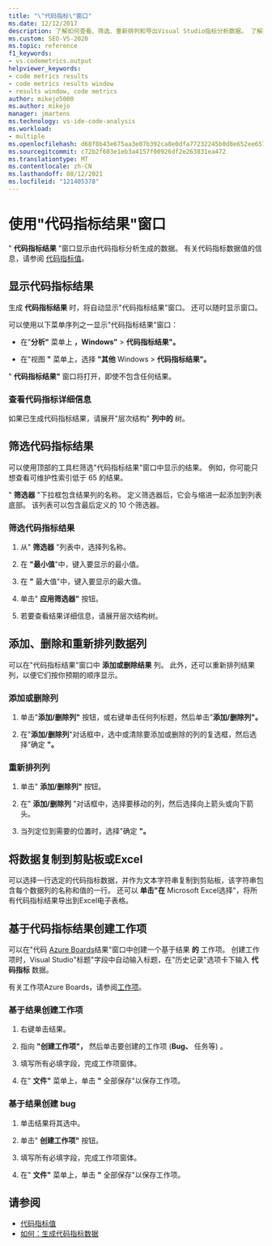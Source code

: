 ```yaml
---
title: "\"代码指标\"窗口"
ms.date: 12/12/2017
description: 了解如何查看、筛选、重新排列和导出Visual Studio指标分析数据。 了解如何基于代码指标结果创建工作项。
ms.custom: SEO-VS-2020
ms.topic: reference
f1_keywords:
- vs.codemetrics.output
helpviewer_keywords:
- code metrics results
- code metrics results window
- results window, code metrics
author: mikejo5000
ms.author: mikejo
manager: jmartens
ms.technology: vs-ide-code-analysis
ms.workload:
- multiple
ms.openlocfilehash: d68f8b43e675aa3e07b392ca8e0dfa77232245b0d8e652ee6570cd3869350e5c
ms.sourcegitcommit: c72b2f603e1eb3a4157f00926df2e263831ea472
ms.translationtype: MT
ms.contentlocale: zh-CN
ms.lasthandoff: 08/12/2021
ms.locfileid: "121405378"
---
```

# <a name="use-the-code-metrics-results-window"></a>使用"代码指标结果"窗口

" **代码指标结果** "窗口显示由代码指标分析生成的数据。 有关代码指标数据值的信息，请参阅 [代码指标值](../code-quality/code-metrics-values.md)。

## <a name="display-code-metrics-results"></a>显示代码指标结果

生成 **代码指标结果** 时，将自动显示"代码指标结果"窗口。 还可以随时显示窗口。

可以使用以下菜单序列之一显示"代码指标结果"窗口：

- 在"**分析"** 菜单上 **，Windows"**  >  **代码指标结果"。**

- 在"视图 **"** 菜单上，选择 **"其他** Windows  >  **代码指标结果"。**

" **代码指标结果"** 窗口将打开，即使不包含任何结果。

### <a name="to-view-code-metrics-details"></a>查看代码指标详细信息

如果已生成代码指标结果，请展开"层次结构" **列中的** 树。

## <a name="filter-code-metrics-results"></a>筛选代码指标结果

可以使用顶部的工具栏筛选"代码指标结果"窗口中显示的结果。 例如，你可能只想查看可维护性索引低于 65 的结果。

" **筛选器** "下拉框包含结果列的名称。 定义筛选器后，它会与缩进一起添加到列表底部。 该列表可以包含最后定义的 10 个筛选器。

### <a name="to-filter-the-code-metrics-results"></a>筛选代码指标结果

1. 从" **筛选器** "列表中，选择列名称。

2. 在 **"最小值**"中，键入要显示的最小值。

3. 在 **"** 最大值"中，键入要显示的最大值。

4. 单击" **应用筛选器"** 按钮。

5. 若要查看结果详细信息，请展开层次结构树。

## <a name="add-remove-and-rearrange-data-columns"></a>添加、删除和重新排列数据列

可以在"代码指标结果"窗口中 **添加或删除结果** 列。 此外，还可以重新排列结果列，以便它们按你预期的顺序显示。

### <a name="add-or-remove-a-column"></a>添加或删除列

1. 单击"**添加/删除列"** 按钮，或右键单击任何列标题，然后单击"**添加/删除列"。**

1. 在"**添加/删除列**"对话框中，选中或清除要添加或删除的列的复选框，然后选择"确定 **"。**

### <a name="rearrange-columns"></a>重新排列列

1. 单击" **添加/删除列"** 按钮。

1. 在" **添加/删除列** "对话框中，选择要移动的列，然后选择向上箭头或向下箭头。

1. 当列定位到需要的位置时，选择"确定 **"。**

## <a name="copy-data-to-the-clipboard-or-excel"></a>将数据复制到剪贴板或Excel

可以选择一行选定的代码指标数据，并作为文本字符串复制到剪贴板，该字符串包含每个数据列的名称和值的一行。 还可以 **单击"在** Microsoft Excel选择"，将所有代码指标结果导出到Excel电子表格。

## <a name="create-a-work-item-based-on-code-metric-results"></a>基于代码指标结果创建工作项

可以在"代码 [Azure Boards](/azure/devops/boards/index?view=vsts&preserve-view=true)结果"窗口中创建一个基于结果 **的** 工作项。 创建工作项时，Visual Studio"标题"字段中自动输入标题，在"历史记录"选项卡下输入 **代码指标** 数据。

有关工作项Azure Boards，请参阅[工作项](/azure/devops/boards/work-items/index?view=vsts&preserve-view=true)。

### <a name="to-create-a-work-item-based-on-a-result"></a>基于结果创建工作项

1. 右键单击结果。

2. 指向 **"创建工作项"，** 然后单击要创建的工作项 (**Bug、** 任务等) 。 

3. 填写所有必填字段，完成工作项窗体。

4. 在" **文件"** 菜单上，单击 **"** 全部保存"以保存工作项。

### <a name="to-create-a-bug-based-on-a-result"></a>基于结果创建 bug

1. 单击结果将其选中。

2. 单击" **创建工作项"** 按钮。

3. 填写所有必填字段，完成工作项窗体。

4. 在" **文件"** 菜单上，单击 **"** 全部保存"以保存工作项。

## <a name="see-also"></a>请参阅

- [代码指标值](../code-quality/code-metrics-values.md)
- [如何：生成代码指标数据](../code-quality/how-to-generate-code-metrics-data.md)
